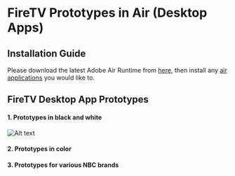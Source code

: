 # FireTV Prototypes in Air (Desktop Apps)

## Installation Guide

Please download the latest Adobe Air Runtime from [<ins>here</ins>](https://airsdk.harman.com/runtime), then install any [<ins>air applications</ins>](/build/) you would like to.
<br/>

## FireTV Desktop App Prototypes

#### 1. Prototypes in black and white

![Alt text](/screenShots/fireTVAir.jpg?raw=true 'NBC Fire TV')
<br/>

#### 2. Prototypes in color

#### 3. Prototypes for various NBC brands
